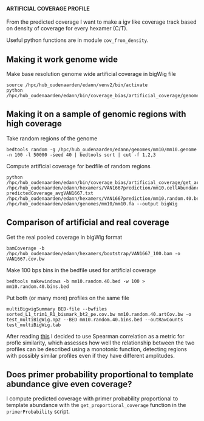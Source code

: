 #### ARTIFICIAL COVERAGE PROFILE
From the predicted coverage I want to make a igv like coverage track based on density of coverage for every hexamer (C/T).

Useful python functions are in module ```cov_from_density```.

## Making it work genome wide
Make base resolution genome wide artificial coverage in bigWig file
```
source /hpc/hub_oudenaarden/edann/venv2/bin/activate
python /hpc/hub_oudenaarden/edann/bin/coverage_bias/artificial_coverage/genome_wide_artificialcov.py
```

## Making it on a sample of genomic regions with high coverage
Take random regions of the genome
```
bedtools random -g /hpc/hub_oudenaarden/edann/genomes/mm10/mm10.genome -n 100 -l 50000 -seed 40 | bedtools sort | cut -f 1,2,3
```
Compute artificial coverage for bedfile of random regions
```
python /hpc/hub_oudenaarden/edann/bin/coverage_bias/artificial_coverage/get_artificial_cov_from_bed.py /hpc/hub_oudenaarden/edann/hexamers/VAN1667prediction/mm10.cellAbundance.noN.csv.gz predictedCoverage_avgVAN1667.txt /hpc/hub_oudenaarden/edann/hexamers/VAN1667prediction/mm10.random.40.bed /hpc/hub_oudenaarden/edann/genomes/mm10/mm10.fa --output bigWig
```


## Comparison of artificial and real coverage

Get the real pooled coverage in bigWig format
```
bamCoverage -b /hpc/hub_oudenaarden/edann/hexamers/bootstrap/VAN1667_100.bam -o VAN1667.cov.bw
```

Make 100 bps bins in the bedfile used for artificial coverage
```
bedtools makewindows -b mm10.random.40.bed -w 100 > mm10.random.40.bins.bed
```

Put both (or many more) profiles on the same file
```
multiBigwigSummary BED-file --bwfiles sorted_L1_trim1_R1_bismark_bt2_pe.cov.bw mm10.random.40.artCov.bw -o test_multiBigWig.npz --BED mm10.random.40.bins.bed --outRawCounts test_multiBigWig.tab
```

After reading [this](https://bioconductor.org/packages/3.7/bioc/vignettes/similaRpeak/inst/doc/similaRpeak.html) I decided to use Spearman correlation as a metric for profle similarity, which assesses how well the relationship between the two profiles can be described using a monotonic function, detecting regions with possibly similar profiles even if they have different amplitudes.

## Does primer probability proportional to template abundance give even coverage?
I compute predicted coverage with primer probability proportional to template abundance with the ```get_proportional_coverage``` function in the ```primerProbability``` script.
